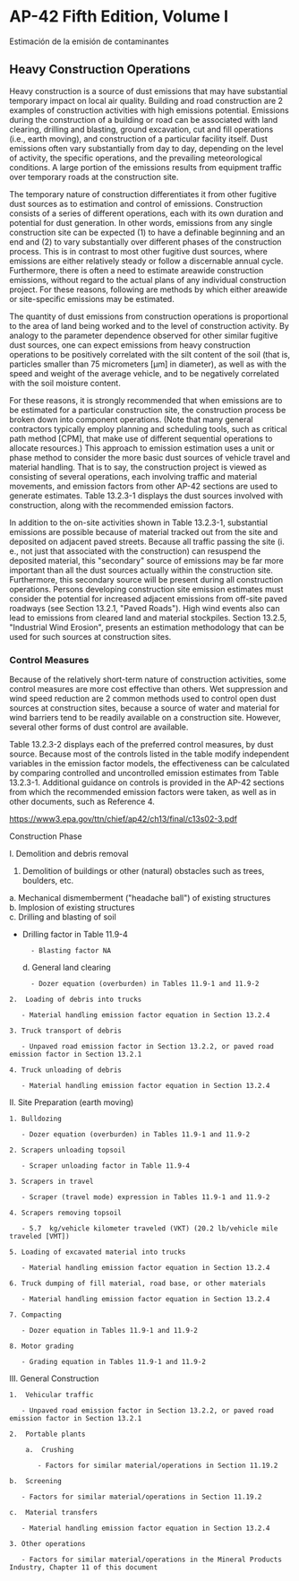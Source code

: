 # AP-42 Fifth Edition, Volume I
Estimación de la emisión de contaminantes 

## Heavy Construction Operations

Heavy construction is a source of dust emissions that may have substantial temporary impact on local air quality. Building and road construction are 2 examples of construction activities with high emissions potential. Emissions during the construction of a building or road can be associated with land clearing, drilling and blasting, ground excavation, cut and fill operations (i.e., earth moving), and construction of a particular facility itself. Dust emissions often vary substantially from day to day, depending on the level of activity, the specific operations, and the prevailing meteorological conditions.   A large portion of the emissions results from equipment traffic over temporary roads at the construction site.

The temporary nature of construction differentiates it from other fugitive dust sources as to estimation and control of emissions. Construction consists of a series of different operations, each with its own duration and potential for dust generation.   In other words, emissions from any single construction site can be expected (1) to have a definable beginning and an end and (2) to vary substantially over different phases of the construction process. This is in contrast to most other fugitive dust sources, where emissions are either relatively steady or follow a discernable annual cycle. Furthermore, there is often a need to estimate areawide construction emissions, without regard to the actual plans of any individual construction project. For these reasons, following are methods by which either areawide or site-specific emissions may be estimated.

The quantity of dust emissions from construction operations is proportional to the area of land being worked and to the level of construction activity. By analogy to the parameter dependence observed for other similar fugitive dust sources, one can expect emissions from heavy construction operations to be positively correlated with the silt content of the soil (that is, particles smaller than 75 micrometers [μm] in diameter), as well as with the speed and weight of the average vehicle, and to be negatively correlated with the soil moisture content.

For these reasons, it is strongly recommended that when emissions are to be estimated for a particular construction site, the construction process be broken down into component operations. (Note that many general contractors typically employ planning and scheduling tools, such as critical path method [CPM], that make use of different sequential operations to allocate resources.) This approach to emission estimation uses a unit or phase method to consider the more basic dust sources of vehicle travel and material handling. That is to say, the construction project is viewed as consisting of several operations, each involving traffic and material movements, and emission factors from other AP-42 sections are used to generate estimates. Table 13.2.3-1 displays the dust sources involved with construction, along with the recommended emission factors.

In addition to the on-site activities shown in Table 13.2.3-1, substantial emissions are possible because of material tracked out from the site and deposited on adjacent paved streets. Because all traffic passing the site (i. e., not just that associated with the construction) can resuspend the deposited material, this "secondary" source of emissions may be far more important than all the dust sources actually within the construction site. Furthermore, this secondary source will be present during all construction operations. Persons developing construction site emission estimates must consider the potential for increased adjacent emissions from off-site paved roadways (see Section 13.2.1, "Paved Roads"). High wind events also can lead to emissions from cleared land and material stockpiles. Section 13.2.5, "Industrial Wind Erosion", presents an estimation methodology that can be used for such sources at construction sites.

### Control Measures

Because of the relatively short-term nature of construction activities, some control measures are more cost effective than others. Wet suppression and wind speed reduction are 2 common methods used to control open dust sources at construction sites, because a source of water and material for wind barriers tend to be readily available on a construction site. However, several other forms of dust control are available.

Table 13.2.3-2 displays each of the preferred control measures, by dust source. Because most of the controls listed in the table modify independent variables in the emission factor models, the effectiveness can be calculated by comparing controlled and uncontrolled emission estimates from Table 13.2.3-1. Additional guidance on controls is provided in the AP-42 sections from which the recommended emission factors were taken, as well as in other documents, such as Reference 4.

https://www3.epa.gov/ttn/chief/ap42/ch13/final/c13s02-3.pdf

Construction Phase

I. Demolition and debris removal
  1. Demolition of buildings or other (natural) obstacles such as trees, boulders, etc.	
  
   a. Mechanical dismemberment ("headache ball") of existing structures			
   b. Implosion of existing structures			
   c. Drilling and blasting of soil		
   - Drilling factor in Table 11.9-4
		   
		   - Blasting factor NA
		   
		d. General land clearing
		
		   - Dozer equation (overburden) in Tables 11.9-1 and 11.9-2
		   
	2.  Loading of debris into trucks
	
	   - Material handling emission factor equation in Section 13.2.4
	   
	3. Truck transport of debris
	
	   - Unpaved road emission factor in Section 13.2.2, or paved road emission factor in Section 13.2.1
	   
	4. Truck unloading of debris
	
	   - Material handling emission factor equation in Section 13.2.4
	   
II. Site Preparation (earth moving)

	1. Bulldozing
	
	   - Dozer equation (overburden) in Tables 11.9-1 and 11.9-2
	   
	2. Scrapers unloading topsoil
	
	   - Scraper unloading factor in Table 11.9-4
	   
	3. Scrapers in travel
	
	   - Scraper (travel mode) expression in Tables 11.9-1 and 11.9-2
	   
	4. Scrapers removing topsoil
	
	   - 5.7  kg/vehicle kilometer traveled (VKT) (20.2 lb/vehicle mile traveled [VMT])
	   
	5. Loading of excavated material into trucks
	
	   - Material handling emission factor equation in Section 13.2.4
	   
	6. Truck dumping of fill material, road base, or other materials
	
	   - Material handling emission factor equation in Section 13.2.4
	   
	7. Compacting
	
	   - Dozer equation in Tables 11.9-1 and 11.9-2
	   
	8. Motor grading
	
	   - Grading equation in Tables 11.9-1 and 11.9-2
	   
III. General Construction

	1.  Vehicular traffic
	
	   - Unpaved road emission factor in Section 13.2.2, or paved road emission factor in Section 13.2.1
	   
	2.  Portable plants
	
		a.  Crushing
		
		   - Factors for similar material/operations in Section 11.19.2
		   
	b.  Screening
	
	   - Factors for similar material/operations in Section 11.19.2
	   
	c.  Material transfers
	
	   - Material handling emission factor equation in Section 13.2.4
	   
	3. Other operations
	
	   - Factors for similar material/operations in the Mineral Products Industry, Chapter 11 of this document
